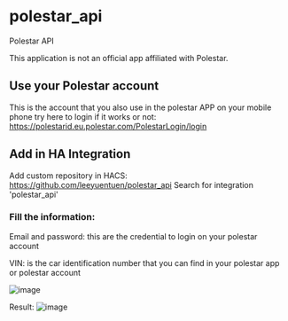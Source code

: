 # polestar_api
Polestar API

This application is not an official app affiliated with Polestar.


## Use your Polestar account
This is the account that you also use in the polestar APP on your mobile phone
try here to login if it works or not:
https://polestarid.eu.polestar.com/PolestarLogin/login


## Add in HA Integration
Add custom repository in HACS: https://github.com/leeyuentuen/polestar_api
Search for integration 'polestar_api'

### Fill the information:

Email and password: this are the credential to login on your polestar account

VIN: is the car identification number that you can find in your polestar app or polestar account


![image](https://github.com/leeyuentuen/polestar_api/assets/1487966/30645415-ce93-4c73-ad60-6cbff78e691a)

Result:
![image](https://github.com/leeyuentuen/polestar_api/assets/1487966/fe8d08d8-9d0d-424c-a7a8-ce702679a567)
